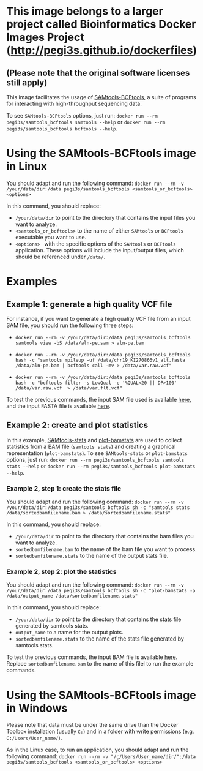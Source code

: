 # This image belongs to a larger project called Bioinformatics Docker Images Project (http://pegi3s.github.io/dockerfiles)
## (Please note that the original software licenses still apply)

This image facilitates the usage of [SAMtools-BCFtools](http://www.htslib.org/), a suite of programs for interacting with high-throughput sequencing data.

To see `SAMtools-BCFtools` options, just run:  `docker run --rm pegi3s/samtools_bcftools samtools --help` or `docker run --rm pegi3s/samtools_bcftools bcftools --help`.

# Using the SAMtools-BCFtools image in Linux

You should adapt and run the following command: `docker run --rm -v /your/data/dir:/data pegi3s/samtools_bcftools <samtools_or_bcftools> <options>`

In this command, you should replace:

- `/your/data/dir` to point to the directory that contains the input files you want to analyze.
- `<samtools_or_bcftools>` to the name of either `SAMtools` or `BCFtools` executable you want to use.
- `<options> ` with the specific options of the `SAMtools` or `BCFtools` application. These options will include the input/output files, which should be referenced under `/data/`.

# Examples

## Example 1: generate a high quality VCF file

For instance, if you want to generate a high quality VCF file from an input SAM file, you should run the following three steps: 

- `docker run --rm -v /your/data/dir:/data pegi3s/samtools_bcftools samtools view -bS /data/aln-pe.sam > aln-pe.bam`

- `docker run --rm -v /your/data/dir:/data pegi3s/samtools_bcftools bash -c "samtools mpileup -uf /data/chr19_KI270866v1_alt.fasta /data/aln-pe.bam | bcftools call -mv > /data/var.raw.vcf"`

- `docker run --rm -v /your/data/dir:/data pegi3s/samtools_bcftools bash -c "bcftools filter -s LowQual -e '%QUAL<20 || DP>100' /data/var.raw.vcf  > /data/var.flt.vcf"`

To test the previous commands, the input SAM file used is available [here](https://raw.githubusercontent.com/pegi3s/dockerfiles/master/samtools_bcftools/1.10/test_data/aln-pe.sam), and the input FASTA file is available [here](https://raw.githubusercontent.com/pegi3s/dockerfiles/master/samtools_bcftools/1.10/test_data/chr19_KI270866v1_alt.fasta).

## Example 2: create and plot statistics

In this example, [SAMtools-stats](http://samtools.sourceforge.net/) and [plot-bamstats](https://github.com/samtools/samtools/blob/develop/misc/plot-bamstats) are used to collect statistics from a BAM file (`samtools stats`) and creating a graphical representation (`plot-bamstats`). To see `SAMtools-stats` or `plot-bamstats` options, just run:  `docker run --rm pegi3s/samtools_bcftools samtools stats --help` or `docker run --rm pegi3s/samtools_bcftools plot-bamstats --help`.

### Example 2, step 1: create the stats file

You should adapt and run the following command: `docker run --rm -v /your/data/dir:/data pegi3s/samtools_bcftools sh -c "samtools stats /data/sortedbamfilename.bam > /data/sortedbamfilename.stats"`

In this command, you should replace:
- `/your/data/dir` to point to the directory that contains the bam files you want to analyze.
- `sortedbamfilename.bam` to the name of the bam file you want to process.
- `sortedbamfilename.stats` to the name of the output stats file.

### Example 2, step 2: plot the statistics

You should adapt and run the following command: `docker run --rm -v /your/data/dir:/data pegi3s/samtools_bcftools sh -c "plot-bamstats -p /data/output_name /data/sortedbamfilename.stats"`

In this command, you should replace:
- `/your/data/dir` to point to the directory that contains the stats file generated by samtools stats.
- `output_name` to a name for the output plots.
- `sortedbamfilename.stats` to the name of the stats file generated by samtools stats.

To test the previous commands, the input BAM file is available [here](https://raw.githubusercontent.com/pegi3s/dockerfiles/master/samtools_bcftools/1.10/test_data/hg38_example.bam). Replace `sortedbamfilename.bam` to the name of this filel to run the example commands.

# Using the SAMtools-BCFtools image in Windows

Please note that data must be under the same drive than the Docker Toolbox installation (usually `C:`) and in a folder with write permissions (e.g. `C:/Users/User_name/`).

As in the Linux case, to run an application, you should adapt and run the following command: `docker run --rm -v "/c/Users/User_name/dir/":/data pegi3s/samtools_bcftools <samtools_or_bcftools> <options>`
